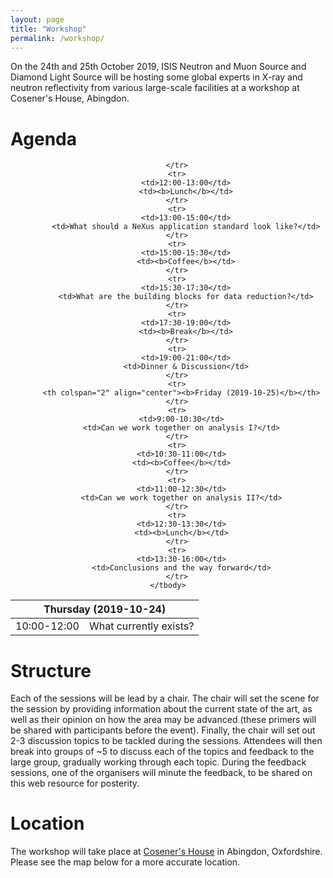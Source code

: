 ```yaml
---
layout: page
title: "Workshop"
permalink: /workshop/
---
```


On the 24th and 25th October 2019, ISIS Neutron and Muon Source and Diamond Light Source will be hosting some global experts in X-ray and neutron reflectivity from various large-scale facilities at a workshop at Cosener's House, Abingdon.


<h1>Agenda</h1>
<center>
<table width="70%">
    <thead>
        <tr>
          <th colspan="2" align="center">Thursday (2019-10-24)</th>
        </tr>
    </thead>
    <tbody>
        <tr>
            <td>10:00-12:00</td>
            <td>What currently exists?</td>

        </tr>
        <tr>
            <td>12:00-13:00</td>
            <td><b>Lunch</b></td>
        </tr>
        <tr>
            <td>13:00-15:00</td>
            <td>What should a NeXus application standard look like?</td>
        </tr>
        <tr>
            <td>15:00-15:30</td>
            <td><b>Coffee</b></td>
        </tr>
        <tr>
            <td>15:30-17:30</td>
            <td>What are the building blocks for data reduction?</td>
        </tr>
        <tr>
            <td>17:30-19:00</td>
            <td><b>Break</b></td>
        </tr>
        <tr>
            <td>19:00-21:00</td>
            <td>Dinner & Discussion</td>
        </tr>
        <tr>
          <th colspan="2" align="center"><b>Friday (2019-10-25)</b></th>
        </tr>
        <tr>
          <td>9:00-10:30</td>
          <td>Can we work together on analysis I?</td>
        </tr>
        <tr>
          <td>10:30-11:00</td>
          <td><b>Coffee</b></td>
        </tr>
        <tr>
          <td>11:00-12:30</td>
          <td>Can we work together on analysis II?</td>
        </tr>
        <tr>
          <td>12:30-13:30</td>
          <td><b>Lunch</b></td>
        </tr>
        <tr>
          <td>13:30-16:00</td>
          <td>Conclusions and the way forward</td>
        </tr>
    </tbody>
</table>
</center>

<h1> Structure </h1>

Each of the sessions will be lead by a chair.
The chair will set the scene for the session by providing information about the current state of the art, as well as their opinion on how the area may be advanced (these primers will be shared with participants before the event).
Finally, the chair will set out 2-3 discussion topics to be tackled during the sessions.
Attendees will then break into groups of ~5 to discuss each of the topics and feedback to the large group, gradually working through each topic.
During the feedback sessions, one of the organisers will minute the feedback, to be shared on this web resource for posterity.

<h1> Location </h1>

The workshop will take place at [Cosener's House]() in Abingdon, Oxfordshire. Please see the map below for a more accurate location.

<div id="map"></div>
<script>
// Initialize and add the map
function initMap() {
// The location of Uluru
var cose = {lat: 51.6673028, lng: -1.2834022};
// The map, centered at Uluru
var map = new google.maps.Map(
document.getElementById('map'), {zoom: 10, center: cose});
// The marker, positioned at Uluru
var marker = new google.maps.Marker({position: cose, map: map});
}
</script>

<script async defer
src="https://maps.googleapis.com/maps/api/js?key=AIzaSyCdPFyTQTDaODygyYuTzQi5T7kHbpgQtE8&callback=initMap">
</script>
